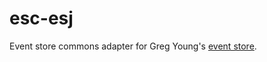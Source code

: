 # esc-esj
Event store commons adapter for Greg Young's [event store](https://www.geteventstore.com/).
